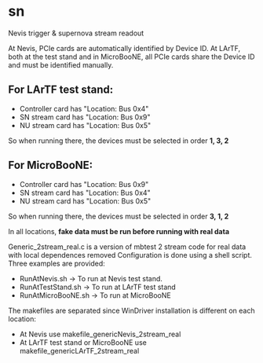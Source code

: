 # sn
Nevis trigger &amp; supernova stream readout 

At Nevis, PCIe cards are automatically identified by Device ID. At LArTF, both at the test stand and in MicroBooNE, all PCIe cards share the Device ID and must be identified manually.

## For LArTF test stand:
  * Controller card has "Location: Bus 0x4"
  * SN stream card has "Location: Bus 0x9"
  * NU stream card has "Location: Bus 0x5"
  
So when running there, the devices must be selected in order **1, 3, 2**

## For MicroBooNE:
  * Controller card has "Location: Bus 0x9"
  * SN stream card has "Location: Bus 0x4"
  * NU stream card has "Location: Bus 0x5"
  
So when running there, the devices must be selected in order **3, 1, 2**

In all locations, **fake data must be run before running with real data**

Generic_2stream_real.c is a version of mbtest 2 stream code for real data with local dependences removed
Configuration is done using a shell script. Three examples are provided:
  * RunAtNevis.sh -> To run at Nevis test stand.
  * RunAtTestStand.sh -> To run at LArTF test stand
  * RunAtMicroBooNE.sh -> To run at MicroBooNE
  
The makefiles are separated since WinDriver installation is different on each location:
  * At Nevis use makefile_genericNevis_2stream_real
  * At LArTF test stand or MicroBooNE use makefile_genericLArTF_2stream_real
